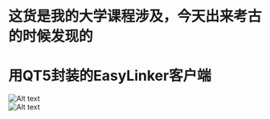 # 这货是我的大学课程涉及，今天出来考古的时候发现的
# 用QT5封装的EasyLinker客户端
![Alt text](screen/1.png)  
![Alt text](screen/2.png)  

